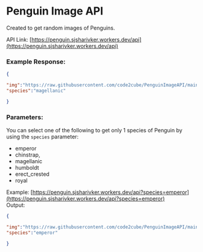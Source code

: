 # Penguin Image API
Created to get random images of Penguins.

API Link: [https://penguin.sjsharivker.workers.dev/api](https://penguin.sjsharivker.workers.dev/api)

### Example Response:
```json
{

"img":"https://raw.githubusercontent.com/code2cube/PenguinImageAPI/main/img/magellanic/3.jpg",
"species":"magellanic"

}
```

### Parameters:
You can select one of the following to get only 1 species of Penguin by using the `species` parameter:

* emperor
* chinstrap,
* magellanic
* humboldt
* erect_crested
* royal

Example: [https://penguin.sjsharivker.workers.dev/api?species=emperor](https://penguin.sjsharivker.workers.dev/api?species=emperor) <br>
Output:
```json
{

"img":"https://raw.githubusercontent.com/code2cube/PenguinImageAPI/main/img/emperor/0.jpg",
"species":"emperor"

}
```